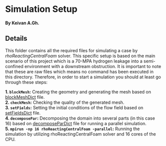 # Simulation Setup
**By Keivan A.Gh.**

## Details
This folder contains all the required files for simulating a case by *rhoReactingCentralFoam* solver. This specific setup is based on the main scenario of this project which is a 70-MPA hydrogen leakage into a semi-confined environment with a downstream obstruction. It is important to note that these are raw files which means no command has been executed in this directory. Therefore, in order to start a simulation you should at least go through these steps:

  **1. `blockMesh`:** Creating the geometry and generating the mesh based on [blockMeshDict](./system/blockMeshDict) file.
  \
  **2. `checkMesh`:** Checking the quality of the generated mesh.
  \
  **3. `setFields`:** Setting the initial conditions of the flow field based on [setFieldsDict](./system/setFieldsDict) file.
  \
  **4. `decomposePar`:** Decomposing the domain into several parts (in this case 16) based on [decomposeParDict](./system/decomposeParDict) file for running a parallel simulation.
  \
  **5. `mpirun -np 16 rhoReactingCentralFoam -parallel`:** Running the simulation by utilizing rhoReactingCentralFoam solver and 16 cores of the CPU.
